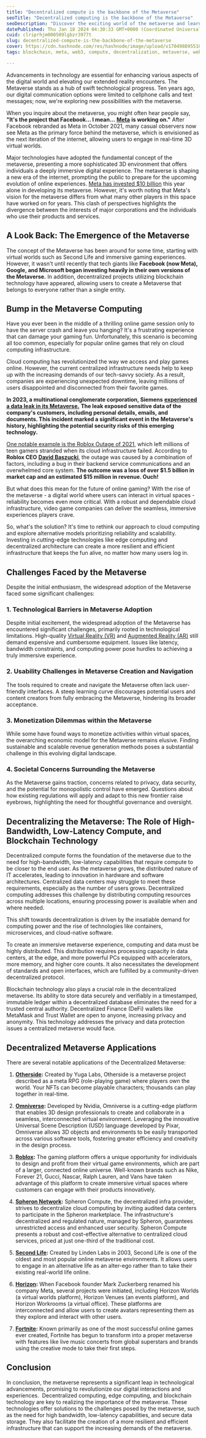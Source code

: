 ```yaml
---
title: "Decentralized compute is the backbone of the Metaverse"
seoTitle: "Decentralized computing is the backbone of the Metaverse"
seoDescription: "Discover the exciting world of the metaverse and learn how decentralized computing changing the way we interact and experience digital technology"
datePublished: Thu Jan 18 2024 04:30:33 GMT+0000 (Coordinated Universal Time)
cuid: clriprhjm000509lgbzr3977t
slug: decentralized-compute-is-the-backbone-of-the-metaverse
cover: https://cdn.hashnode.com/res/hashnode/image/upload/v1704988955107/68b3846d-7357-44c2-b37d-3083d3c7c3c1.png
tags: blockchain, meta, web3, compute, decentralization, metaverse, web3-compute, decentralized-compute

---
```


Advancements in technology are essential for enhancing various aspects of the digital world and elevating our extended reality encounters. The Metaverse stands as a hub of swift technological progress. Ten years ago, our digital communication options were limited to cellphone calls and text messages; now, we're exploring new possibilities with the metaverse.

When you inquire about the metaverse, you might often hear people say, **"It's the project that Facebook... I mean...** [**Meta**](https://about.meta.com/) **is working on."** After Facebook rebranded as Meta in October 2021, many casual observers now see Meta as the primary force behind the metaverse, which is envisioned as the next iteration of the internet, allowing users to engage in real-time 3D virtual worlds.

Major technologies have adopted the fundamental concept of the metaverse, presenting a more sophisticated 3D environment that offers individuals a deeply immersive digital experience. The metaverse is shaping a new era of the internet, prompting the public to prepare for the upcoming evolution of online experiences. [Meta has invested $10 billion](https://www.theverge.com/2021/10/25/22745381/facebook-reality-labs-10-billion-metaverse) this year alone in developing its metaverse. However, it's worth noting that Meta's vision for the metaverse differs from what many other players in this space have worked on for years. This clash of perspectives highlights the divergence between the interests of major corporations and the individuals who use their products and services.

## A Look Back: The Emergence of the Metaverse

The concept of the Metaverse has been around for some time, starting with virtual worlds such as Second Life and immersive gaming experiences. However, it wasn't until recently that tech giants like **Facebook (now Meta), Google, and Microsoft began investing heavily in their own versions of the Metaverse.** In addition, decentralized projects utilizing blockchain technology have appeared, allowing users to create a Metaverse that belongs to everyone rather than a single entity.

## Bump in the Metaverse Computing

Have you ever been in the middle of a thrilling online game session only to have the server crash and leave you hanging? It's a frustrating experience that can damage your gaming fun. Unfortunately, this scenario is becoming all too common, especially for popular online games that rely on cloud computing infrastructure.

Cloud computing has revolutionized the way we access and play games online. However, the current centralized infrastructure needs help to keep up with the increasing demands of our tech-savvy society. As a result, companies are experiencing unexpected downtime, leaving millions of users disappointed and disconnected from their favorite games.

**In 2023, a multinational conglomerate corporation, Siemens** [**experienced a data leak in its Metaverse.**](https://cybernews.com/security/siemens-metaverse-data-leak/) **The leak exposed sensitive data of the company's customers, including personal details, emails, and documents. This incident marked a significant event in the Metaverse's history, highlighting the potential security risks of this emerging technology.**

[One notable example is the Roblox Outage of 2021](https://blog.roblox.com/2022/01/roblox-return-to-service-10-28-10-31-2021/), which left millions of teen gamers stranded when its cloud infrastructure failed. According to **Roblox CEO** [**David Baszucki**](https://en.wikipedia.org/wiki/David_Baszucki), the outage was caused by a combination of factors, including a bug in their backend service communications and an overwhelmed core system. **The outcome was a loss of over $1.5 billion in market cap and an estimated $15 million in revenue. Ouch!**

But what does this mean for the future of online gaming? With the rise of the metaverse - a digital world where users can interact in virtual spaces - reliability becomes even more critical. With a robust and dependable cloud infrastructure, video game companies can deliver the seamless, immersive experiences players crave.

So, what's the solution? It's time to rethink our approach to cloud computing and explore alternative models prioritizing reliability and scalability. Investing in cutting-edge technologies like edge computing and decentralized architecture can create a more resilient and efficient infrastructure that keeps the fun alive, no matter how many users log in.

## Challenges Faced by the Metaverse

Despite the initial enthusiasm, the widespread adoption of the Metaverse faced some significant challenges:

### 1\. Technological Barriers in Metaverse Adoption

Despite initial excitement, the widespread adoption of the Metaverse has encountered significant challenges, primarily rooted in technological limitations. High-quality [Virtual Reality (VR)](https://en.wikipedia.org/wiki/Virtual_reality) and [Augmented Reality (AR)](https://en.wikipedia.org/wiki/Augmented_reality) still demand expensive and cumbersome equipment. Issues like latency, bandwidth constraints, and computing power pose hurdles to achieving a truly immersive experience.

### 2\. Usability Challenges in Metaverse Creation and Navigation

The tools required to create and navigate the Metaverse often lack user-friendly interfaces. A steep learning curve discourages potential users and content creators from fully embracing the Metaverse, hindering its broader acceptance.

### 3\. Monetization Dilemmas within the Metaverse

While some have found ways to monetize activities within virtual spaces, the overarching economic model for the Metaverse remains elusive. Finding sustainable and scalable revenue generation methods poses a substantial challenge in this evolving digital landscape.

### 4\. Societal Concerns Surrounding the Metaverse

As the Metaverse gains traction, concerns related to privacy, data security, and the potential for monopolistic control have emerged. Questions about how existing regulations will apply and adapt to this new frontier raise eyebrows, highlighting the need for thoughtful governance and oversight.

## Decentralizing the Metaverse: The Role of High-Bandwidth, Low-Latency Compute, and Blockchain Technology

Decentralized compute forms the foundation of the metaverse due to the need for high-bandwidth, low-latency capabilities that require compute to be closer to the end user. As the metaverse grows, the distributed nature of IT accelerates, leading to innovation in hardware and software architectures. Centralized data centers may struggle to meet these requirements, especially as the number of users grows. Decentralized computing addresses this challenge by distributing computing resources across multiple locations, ensuring processing power is available when and where needed.

This shift towards decentralization is driven by the insatiable demand for computing power and the rise of technologies like containers, microservices, and cloud-native software.

To create an immersive metaverse experience, computing and data must be highly distributed. This distribution requires processing capacity in data centers, at the edge, and more powerful PCs equipped with accelerators, more memory, and higher core counts. It also necessitates the development of standards and open interfaces, which are fulfilled by a community-driven decentralized protocol.

Blockchain technology also plays a crucial role in the decentralized metaverse. Its ability to store data securely and verifiably in a timestamped, immutable ledger within a decentralized database eliminates the need for a trusted central authority. Decentralized Finance (DeFi) wallets like MetaMask and Trust Wallet are open to anyone, increasing privacy and anonymity. This technology addresses the privacy and data protection issues a centralized metaverse would face.

## Decentralized Metaverse Applications

There are several notable applications of the Decentralized Metaverse:

1. [**Otherside**](https://otherside.xyz/)**:** Created by Yuga Labs, Otherside is a metaverse project described as a meta RPG (role-playing game) where players own the world. Your NFTs can become playable characters; thousands can play together in real-time.
    
2. [**Omniverse**](https://www.nvidia.com/en-in/omniverse/)**:** Developed by Nvidia, Omniverse is a cutting-edge platform that enables 3D design professionals to create and collaborate in a seamless, interconnected virtual environment. Leveraging the innovative Universal Scene Description (USD) language developed by Pixar, Omniverse allows 3D objects and environments to be easily transported across various software tools, fostering greater efficiency and creativity in the design process.
    
3. [**Roblox**](https://www.roblox.com/)**:** The gaming platform offers a unique opportunity for individuals to design and profit from their virtual game environments, which are part of a larger, connected online universe. Well-known brands such as Nike, Forever 21, Gucci, Nascar, Ralph Lauren, and Vans have taken advantage of this platform to create immersive virtual spaces where customers can engage with their products innovatively.
    
4. [**Spheron Network**](https://www.spheron.network/)**:** Spheron Compute, the decentralized infra provider, strives to decentralize cloud computing by inviting audited data centers to participate in the Spheron marketplace. The infrastructure's decentralized and regulated nature, managed by Spheron, guarantees unrestricted access and enhanced user security. Spheron Compute presents a robust and cost-effective alternative to centralized cloud services, priced at just one-third of the traditional cost. 
    
5. [**Second Life**](https://secondlife.com/)**:** Created by Linden Labs in 2003, Second Life is one of the oldest and most popular online metaverse environments. It allows users to engage in an alternative life as an alter-ego rather than to take their existing real-world life online.
    
6. [**Horizon**](https://www.meta.com/experiences/2532035600194083/)**:** When Facebook founder Mark Zuckerberg renamed his company Meta, several projects were initiated, including Horizon Worlds (a virtual worlds platform), Horizon Venues (an events platform), and Horizon Workrooms (a virtual office). These platforms are interconnected and allow users to create avatars representing them as they explore and interact with other users.
    
7. [**Fortnite**](https://www.fortnite.com/)**:** Known primarily as one of the most successful online games ever created, Fortnite has begun to transform into a proper metaverse with features like live music concerts from global superstars and brands using the creative mode to take their first steps.
    

## Conclusion

In conclusion, the metaverse represents a significant leap in technological advancements, promising to revolutionize our digital interactions and experiences.  Decentralized computing, edge computing, and blockchain technology are key to realizing the importance of the metaverse. These technologies offer solutions to the challenges posed by the metaverse, such as the need for high bandwidth, low-latency capabilities, and secure data storage. They also facilitate the creation of a more resilient and efficient infrastructure that can support the increasing demands of the metaverse.